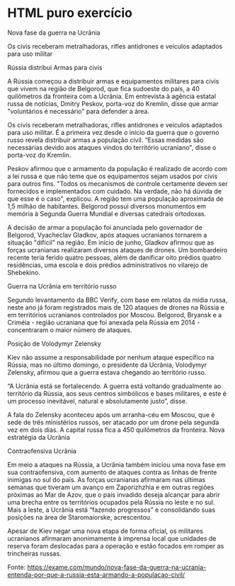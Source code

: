 # HTML puro exercício

Nova fase da guerra na Ucrânia

Os civis receberam metralhadoras, rifles antidrones e veículos adaptados para uso militar

Rússia distribui Armas para civis

A Rússia começou a distribuir armas e equipamentos militares para civis que vivem na região de Belgorod, que fica sudoeste do país, a 40 quilômetros da fronteira com a Ucrânia. Em entrevista à agência estatal russa de notícias, Dmitry Peskov, porta-voz do Kremlin, disse que armar "voluntários é necessário" para defender a área.

Os civis receberam metralhadoras, rifles antidrones e veículos adaptados para uso militar. É a primeira vez desde o início da guerra que o governo russo revela distribuir armas a população civil. “Essas medidas são necessárias devido aos ataques vindos do território ucraniano", disse o porta-voz do Kremlin.

Peskov afirmou que o armamento da população é realizado de acordo com a lei russa e que não teme que os equipamentos sejam usados por civis para outros fins. "Todos os mecanismos de controle certamente devem ser fornecidos e implementados com cuidado. Na verdade, não há dúvida de que esse é o caso", explicou. A região tem uma população aproximada de 1,5 milhão de habitantes. Belgorod possui diversos monumentos em memória à Segunda Guerra Mundial e diversas catedrais ortodoxas.

A decisão de armar a população foi anunciada pelo governador de Belgorod, Vyacheclav Gladkov, após ataques ucranianos tornarem a situação "difícil" na região. Em início de junho, Gladkov afirmou que as forças ucranianas realizaram diversos ataques de drones. Um bombardeiro recente teria ferido quatro pessoas, além de danificar oito prédios quatro residências, uma escola e dois prédios administrativos no vilarejo de Shebekino.


Guerra na Ucrânia em território russo

Segundo levantamento da BBC Verify, com base em relatos da mídia russa, neste ano já foram registrados mais de 120 ataques de drones na Rússia e em territórios ucranianos controlados por Moscou. Belgorod, Bryansk e a Criméia - região ucraniana que foi anexada pela Rússia em 2014 - concentraram o maior número de ataques.

Posição de Volodymyr Zelensky 

Kiev não assume a responsabilidade por nenhum ataque especifico na Rússia, mas no último domingo, o presidente da Ucrânia, Volodymyr Zelensky, afirmou que a guerra estava chegando ao território russo.

“A Ucrânia está se fortalecendo. A guerra está voltando gradualmente ao território da Rússia, aos seus centros simbólicos e bases militares, e este é um processo inevitável, natural e absolutamente justo”, disse.

A fala do Zelensky aconteceu após um arranha-céu em Moscou, que é sede de três ministérios russos, ser atacado por um drone pela segunda vez em dois dias. A capital russa fica a 450 quilômetros da fronteira. 
Nova estratégia da Ucrânia

Contraofensiva Ucrânia

Em meio a ataques na Rússia, a Ucrânia também iniciou uma nova fase em sua contraofensiva, com aumento de ataques contra as linhas de frente inimigas no sul do país. As forças ucranianas afirmaram nas últimas semanas que tiveram um avanço em Zaporizhzhia e em outras regiões próximas ao Mar de Azov, que o país invadido deseja alcançar para abrir uma brecha entre os territórios ocupados pela Rússia no leste e no sul. Mais a leste, a Ucrânia está “fazendo progressos” e consolidando suas posições na área de Staromaiorske, acrescentou. 

Apesar de Kiev negar uma nova etapa de forma oficial, os militares ucranianos afirmaram anonimamente à imprensa local que unidades de reserva foram deslocadas para a operação e estão focados em romper as trincheiras russas. 

Fonte: https://exame.com/mundo/nova-fase-da-guerra-na-ucrania-entenda-por-que-a-russia-esta-armando-a-populacao-civil/
